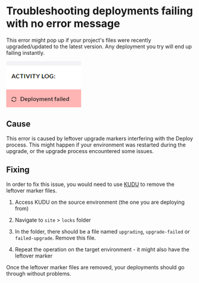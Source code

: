# Troubleshooting deployments failing with no error message

This error might pop up if your project's files were recently upgraded/updated to the latest version. Any deployment you try will end up failing instantly.

![Deployment failed](images/deployment-failed.png)

## Cause

This error is caused by leftover upgrade markers interfering with the Deploy process.
This might happen if your environment was restarted during the upgrade, or the upgrade process encountered some issues.

## Fixing

In order to fix this issue, you would need to use [KUDU](../../set-up/power-tools/README.md) to remove the leftover marker files.

1. Access KUDU on the source environment (the one you are deploying from)

2. Navigate to `site` > `locks` folder

3. In the folder, there should be a file named `upgrading`, `upgrade-failed` or `failed-upgrade`. Remove this file. 

4. Repeat the operation on the target environment - it might also have the leftover marker

Once the leftover marker files are removed, your deployments should go through without problems.
